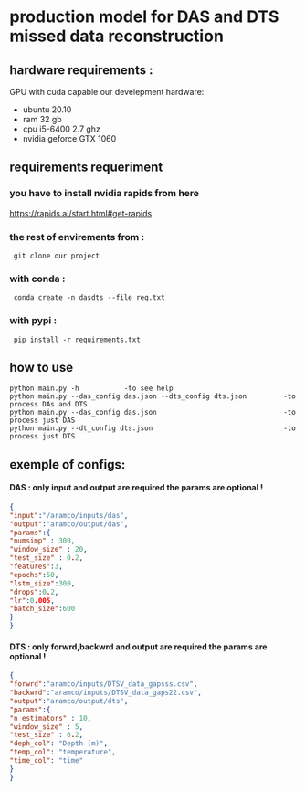  # production model for DAS and DTS missed data reconstruction 
 ## hardware requirements : 
 GPU with cuda capable 
 our develepment hardware:
 - ubuntu 20.10
 - ram 32 gb
 - cpu i5-6400 2.7 ghz
 - nvidia geforce GTX 1060 
 ##  requirements requeriment  
 ### you have to install nvidia rapids from here 
 https://rapids.ai/start.html#get-rapids
 ### the rest of envirements from :
     git clone our project 
 ###  with conda : 
     conda create -n dasdts --file req.txt 
 ### with pypi :  
     pip install -r requirements.txt 

 ## how to use
    python main.py -h           -to see help
    python main.py --das_config das.json --dts_config dts.json         -to process DAs and DTS 
    python main.py --das_config das.json                               -to process just DAS
    python main.py --dt_config dts.json                                -to process just DTS
 ## exemple of configs:  
 #### DAS : only input and output are required the params are optional !
   ```json
{
"input":"/aramco/inputs/das",
"output":"aramco/output/das",
"params":{
 "numsimp" : 300,
 "window_size" : 20,
 "test_size" : 0.2,
 "features":3,
 "epochs":50,
 "lstm_size":300,
 "drops":0.2,
 "lr":0.005,
 "batch_size":600
}
}     
```
   #### DTS : only forwrd,backwrd and output are required the params are optional !
   ```json
{
"forwrd":"aramco/inputs/DTSV_data_gapsss.csv",
"backwrd":"aramco/inputs/DTSV_data_gaps22.csv",
"output":"aramco/output/dts",
"params":{
 "n_estimators" : 10,
 "window_size" : 5,
 "test_size" : 0.2,
 "deph_col": "Depth (m)",
 "temp_col": "temperature",
 "time_col": "time"
}
}     
```
